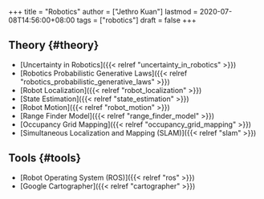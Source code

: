 +++
title = "Robotics"
author = ["Jethro Kuan"]
lastmod = 2020-07-08T14:56:00+08:00
tags = ["robotics"]
draft = false
+++

## Theory {#theory}

- [Uncertainty in Robotics]({{< relref "uncertainty_in_robotics" >}})
- [Robotics Probabilistic Generative Laws]({{< relref "robotics_probabilistic_generative_laws" >}})
- [Robot Localization]({{< relref "robot_localization" >}})
- [State Estimation]({{< relref "state_estimation" >}})
- [Robot Motion]({{< relref "robot_motion" >}})
- [Range Finder Model]({{< relref "range_finder_model" >}})
- [Occupancy Grid Mapping]({{< relref "occupancy_grid_mapping" >}})
- [Simultaneous Localization and Mapping (SLAM)]({{< relref "slam" >}})

## Tools {#tools}

- [Robot Operating System (ROS)]({{< relref "ros" >}})
- [Google Cartographer]({{< relref "cartographer" >}})
